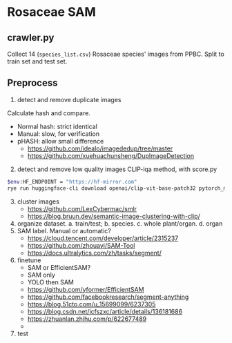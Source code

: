 # Rosaceae SAM

## crawler.py

Collect 14 (`species_list.csv`) Rosaceae species' images from PPBC.
Split to train set and test set.

## Preprocess
1. detect and remove duplicate images

Calculate hash and compare.

   - Normal hash: strict identical
   - Manual: slow, for verification
   - pHASH: allow small difference 
      - https://github.com/idealo/imagededup/tree/master
      - https://github.com/xuehuachunsheng/DupImageDetection
2. detect and remove low quality images
    CLIP-iqa method, with score.py
```bash
$env:HF_ENDPOINT = "https://hf-mirror.com"
rye run huggingface-cli download openai/clip-vit-base-patch32 pytorch_model.bin
```
3. cluster images
   - https://github.com/LexCybermac/smlr
   - https://blog.bruun.dev/semantic-image-clustering-with-clip/
4. organize dataset. a. train/test; b. species. c. whole plant/organ. d. organ
5. SAM label. Manual or automatic?
    - https://cloud.tencent.com/developer/article/2315237
    - https://github.com/zhouayi/SAM-Tool
    - https://docs.ultralytics.com/zh/tasks/segment/
6. finetune
    - SAM or EfficientSAM?
    - SAM only
    - YOLO then SAM
    - https://github.com/yformer/EfficientSAM
    - https://github.com/facebookresearch/segment-anything
    - https://blog.51cto.com/u_15699099/6237305
    - https://blog.csdn.net/jcfszxc/article/details/136181686
    - https://zhuanlan.zhihu.com/p/622677489
    -
7. test
